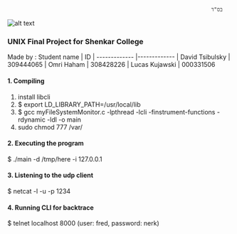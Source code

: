                                                                     בס"ד 
![alt text](https://www.hit.ac.il/.upload/academic-entrepreneurship/iris/partners/shenkarLogo.jpg "Shenkar")

### UNIX Final Project for Shenkar College
Made by :
 Student name       | ID
| -------------     |-------------
| David Tsibulsky   | 309444065
| Omri Haham        | 308428226
| Lucas Kujawski    | 000331506



#### 1. Compiling
1. install libcli
2. $ export LD_LIBRARY_PATH=/usr/local/lib
3. $ gcc  myFileSystemMonitor.c  -lpthread -lcli -finstrument-functions  -rdynamic -ldl  -o main
4. sudo chmod 777 /var/

#### 2. Executing the program
$ ./main -d /tmp/here -i 127.0.0.1

#### 3. Listening to the udp client
$ netcat -l -u -p 1234

#### 4. Running CLI for backtrace
$ telnet localhost 8000 (user: fred, password: nerk)

